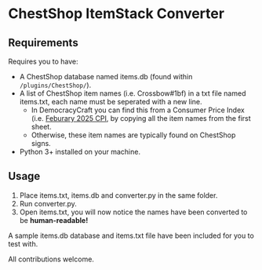 # ChestShop ItemStack Converter

## Requirements
Requires you to have:
- A ChestShop database named items.db (found within `/plugins/ChestShop/`).
- A list of ChestShop item names (i.e. Crossbow#1bf) in a txt file named items.txt, each name must be seperated with a new line.
    - In DemocracyCraft you can find this from a Consumer Price Index (i.e. [Feburary 2025 CPI](https://docs.google.com/spreadsheets/d/1X07clE0484zxwA5NvbXlfFx7XVTSAwjOXPvFsay5CRw), by copying all the item names from the first sheet.
    - Otherwise, these item names are typically found on ChestShop signs.
- Python 3+ installed on your machine.


## Usage
1. Place items.txt, items.db and converter.py in the same folder.
2. Run converter.py.
3. Open items.txt, you will now notice the names have been converted to be **human-readable!**

A sample items.db database and items.txt file have been included for you to test with. 

All contributions welcome.
